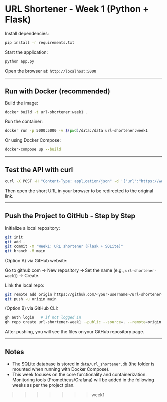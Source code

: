 # URL Shortener - Week 1 (Python + Flask)

Install dependencies:

```bash
pip install -r requirements.txt
```

Start the application:

```bash
python app.py
```

Open the browser at: `http://localhost:5000`

---

## Run with Docker (recommended)

Build the image:

```bash
docker build -t url-shortener:week1 .
```

Run the container:

```bash
docker run -p 5000:5000 -v $(pwd)/data:/data url-shortener:week1
```

Or using Docker Compose:

```bash
docker-compose up --build
```

---

## Test the API with curl

```bash
curl -X POST -H "Content-Type: application/json" -d '{"url":"https://www.example.com"}' http://localhost:5000/shorten
```

Then open the short URL in your browser to be redirected to the original link.

---

## Push the Project to GitHub - Step by Step

Initialize a local repository:

```bash
git init
git add .
git commit -m "Week1: URL shortener (Flask + SQLite)"
git branch -M main
```

(Option A) via GitHub website:

Go to github.com -> New repository -> Set the name (e.g., `url-shortener-week1`) -> Create.

Link the local repo:

```bash
git remote add origin https://github.com/<your-username>/url-shortener-week1.git
git push -u origin main
```

(Option B) via GitHub CLI:

```bash
gh auth login   # if not logged in
gh repo create url-shortener-week1 --public --source=. --remote=origin --push
```

After pushing, you will see the files on your GitHub repository page.

---

## Notes

- The SQLite database is stored in `data/url_shortener.db` (the folder is mounted when running with Docker Compose).
- This week focuses on the core functionality and containerization. Monitoring tools (Prometheus/Grafana) will be added in the following weeks as per the project plan.
>>>>>>> week1

